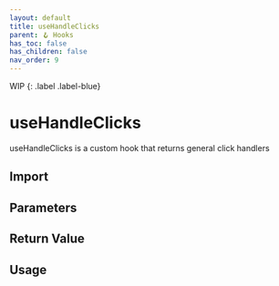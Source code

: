 ```yaml
---
layout: default
title: useHandleClicks
parent: 🪝 Hooks
has_toc: false
has_children: false
nav_order: 9
---
```


WIP
{: .label .label-blue}
# useHandleClicks

useHandleClicks is a custom hook that returns general click handlers

## Import

## Parameters

## Return Value

## Usage